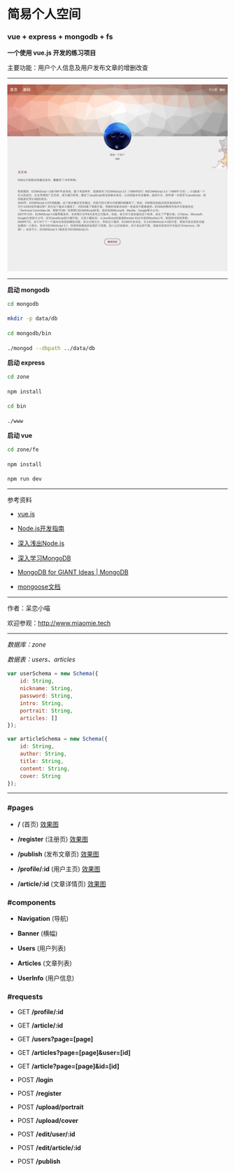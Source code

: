# 简易个人空间 #

### vue + express + mongodb + fs ###

__一个使用 vue.js 开发的练习项目__

主要功能：用户个人信息及用户发布文章的增删改查

*****

![](./materials/article.png)

*****

__启动 mongodb__

```bash
cd mongodb

mkdir -p data/db

cd mongodb/bin

./mongod --dbpath ../data/db
```

__启动 express__

```bash
cd zone

npm install

cd bin

./www
```

__启动 vue__

```bash
cd zone/fe

npm install

npm run dev
```

*****

参考资料

+ [vue.js](http://cn.vuejs.org/)

+ [Node.js开发指南](https://github.com/sunmengyuan/book/blob/master/Node.js%E5%BC%80%E5%8F%91%E6%8C%87%E5%8D%97.pdf)

+ [深入浅出Node.js](https://github.com/sunmengyuan/book/blob/master/%E6%B7%B1%E5%85%A5%E6%B5%85%E5%87%BANode.js.pdf)

+ [深入学习MongoDB](https://github.com/sunmengyuan/book/blob/master/%E6%B7%B1%E5%85%A5%E5%AD%A6%E4%B9%A0MongoDB.pdf)

+ [MongoDB for GIANT Ideas | MongoDB](https://www.mongodb.com/)

+ [mongoose文档](http://www.nodeclass.com/api/mongoose.html)

*****

作者：呆恋小喵

欢迎参观：<http://www.miaomie.tech>

*****

_数据库：zone_

_数据表：users、articles_

```javascript
var userSchema = new Schema({
    id: String,
    nickname: String,
    password: String,
    intro: String,
    portrait: String,
    articles: []
});
```
```javascript
var articleSchema = new Schema({
    id: String,
    author: String,
    title: String,
    content: String,
    cover: String
});
```

*****

### #pages ###

+ __/__ (首页) [效果图](./materials/index.png)

+ __/register__ (注册页) [效果图](./materials/register.png)

+ __/publish__ (发布文章页) [效果图](./materials/publish.png)

+ __/profile/:id__ (用户主页) [效果图](./materials/profile.png)

+ __/article/:id__ (文章详情页) [效果图](./materials/article.png)

### #components ###

+ __Navigation__ (导航)

+ __Banner__ (横幅)

+ __Users__ (用户列表)

+ __Articles__ (文章列表)

+ __UserInfo__ (用户信息)

### #requests ###

+ GET __/profile/:id__

+ GET __/article/:id__

+ GET __/users?page=[page]__

+ GET __/articles?page=[page]&user=[id]__

+ GET __/article?page=[page]&id=[id]__

+ POST __/login__

+ POST __/register__

+ POST __/upload/portrait__

+ POST __/upload/cover__

+ POST __/edit/user/:id__

+ POST __/edit/article/:id__

+ POST __/publish__